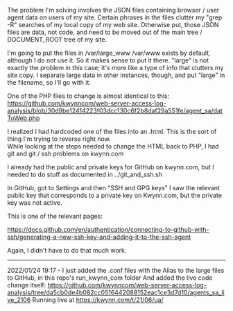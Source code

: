 The problem I'm solving involves the JSON files containing browser / user agent data on users of my site.  Certain phrases in the files clutter my 
"grep -R" searches of my local copy of my web site.  Otherwise put, those JSON files are data, not code, and need to be moved out of the main tree / 
DOCUMENT_ROOT tree of my site.

I'm going to put the files in /var/large_www
/var/www exists by default, although I do not use it.  So it makes sense to put it there.
"large" is not exactly the problem in this case; it's more like a type of info that clutters my site copy.  I separate large data in other instances, 
though, and put "large" in the filename, so I'll go with it.

One of the PHP files to change is almost identical to this:
https://github.com/kwynncom/web-server-access-log-analysis/blob/30d9be12414223f03dcc130c6f2b8daf29a551fe/agent_sa/datToWeb.php

I realized I had hardcoded one of the files into an .html.  This is the sort of thing I'm trying to reverse right now.  
While looking at the steps needed to change the HTML back to PHP, I had git and git / ssh problems on kwynn.com

I already had the public and private keys for GitHub on kwynn.com, but I needed to do stuff as documented in 
../git_and_ssh.sh

In GitHub, got to Settings and then "SSH and GPG keys"
I saw the relevant public key that corresponds to a private key on Kwynn.com, but the private key was not active.

This is one of the relevant pages:

https://docs.github.com/en/authentication/connecting-to-github-with-ssh/generating-a-new-ssh-key-and-adding-it-to-the-ssh-agent

Again, I didn't have to do that much work.
****
2022/01/24 19:17 - I just added the .conf files with the Alias to the large files to GitHub, in this repo's run_kwynn_com folder
And added the live code change itself:
https://github.com/kwynncom/web-server-access-log-analysis/tree/da5cb0de4b082cc0516442088152eac1ce3d7d10/agents_sa_live_2106
Running live at
https://kwynn.com/t/21/06/ua/

